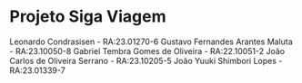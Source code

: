 # Projeto Siga Viagem 
Leonardo Condrasisen - RA:23.01270-6
Gustavo Fernandes Arantes Maluta - RA:23.10050-8
Gabriel Tembra Gomes de Oliveira - RA:22.10051-2
João Carlos de Oliveira Serrano - RA:23.10205-5
João Yuuki Shimbori Lopes - RA:23.01339-7